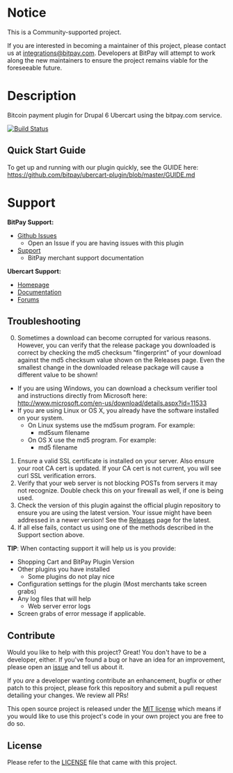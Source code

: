# Notice

This is a Community-supported project.

If you are interested in becoming a maintainer of this project, please contact us at integrations@bitpay.com. Developers at BitPay will attempt to work along the new maintainers to ensure the project remains viable for the foreseeable future.

# Description

Bitcoin payment plugin for Drupal 6 Ubercart using the bitpay.com service.

[![Build Status](https://travis-ci.org/bitpay/ubercart-plugin.svg?branch=master)](https://travis-ci.org/bitpay/ubercart-plugin)

## Quick Start Guide

To get up and running with our plugin quickly, see the GUIDE here: https://github.com/bitpay/ubercart-plugin/blob/master/GUIDE.md

# Support

**BitPay Support:**

* [Github Issues](https://github.com/bitpay/ubercart-plugin/issues)
  * Open an Issue if you are having issues with this plugin
* [Support](https://help.bitpay.com)
  * BitPay merchant support documentation

**Ubercart Support:**

* [Homepage](http://www.ubercart.org/)
* [Documentation](http://www.ubercart.org/docs)
* [Forums](http://www.ubercart.org/forum)

## Troubleshooting

0. Sometimes a download can become corrupted for various reasons.  However, you can verify that the release package you downloaded is correct by checking the md5 checksum "fingerprint" of your download against the md5 checksum value shown on the Releases page.  Even the smallest change in the downloaded release package will cause a different value to be shown!
  * If you are using Windows, you can download a checksum verifier tool and instructions directly from Microsoft here: http://www.microsoft.com/en-us/download/details.aspx?id=11533
  * If you are using Linux or OS X, you already have the software installed on your system.
    * On Linux systems use the md5sum program.  For example:
      * md5sum filename
    * On OS X use the md5 program.  For example:
      * md5 filename
1. Ensure a valid SSL certificate is installed on your server. Also ensure your root CA cert is updated. If your CA cert is not current, you will see curl SSL verification errors.
2. Verify that your web server is not blocking POSTs from servers it may not recognize. Double check this on your firewall as well, if one is being used.
3. Check the version of this plugin against the official plugin repository to ensure you are using the latest version. Your issue might have been addressed in a newer version! See the [Releases](https://github.com/bitpay/ubercart-plugin/releases) page for the latest.
4. If all else fails, contact us using one of the methods described in the Support section above.

**TIP**: When contacting support it will help us is you provide:

* Shopping Cart and BitPay Plugin Version
* Other plugins you have installed
  * Some plugins do not play nice
* Configuration settings for the plugin (Most merchants take screen grabs)
* Any log files that will help
  * Web server error logs
* Screen grabs of error message if applicable.

## Contribute

Would you like to help with this project?  Great!  You don't have to be a developer, either.  If you've found a bug or have an idea for an improvement, please open an [issue](https://github.com/bitpay/ubercart-plugin/issues) and tell us about it.

If you *are* a developer wanting contribute an enhancement, bugfix or other patch to this project, please fork this repository and submit a pull request detailing your changes. We review all PRs!

This open source project is released under the [MIT license](http://opensource.org/licenses/MIT) which means if you would like to use this project's code in your own project you are free to do so. 

## License

Please refer to the [LICENSE](https://github.com/bitpay/ubercart-plugin/blob/master/LICENSE) file that came with this project.
